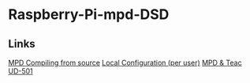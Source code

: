 # Raspberry-Pi-mpd-DSD

## Links
[MPD Compiling from source](http://www.musicpd.org/doc/user/install_source.html)
[Local Configuration (per user)](https://wiki.archlinux.org/index.php/Music_Player_Daemon#Changing_user)
[MPD & Teac UD-501](http://guillaumeplayground.net/mpd-teac-ud-501/)